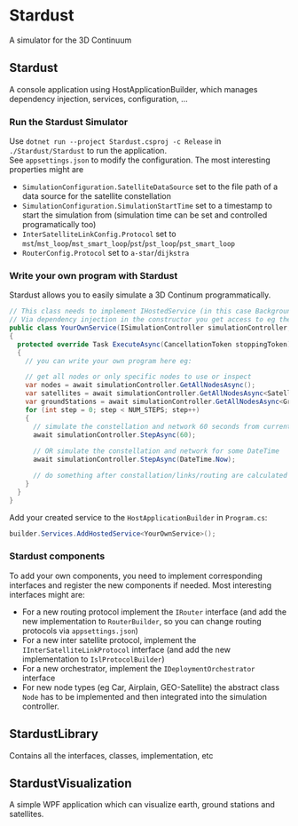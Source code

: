 # Stardust
A simulator for the 3D Continuum

## Stardust
A console application using HostApplicationBuilder, which manages dependency injection, services, configuration, ...

### Run the Stardust Simulator

Use `dotnet run --project Stardust.csproj -c Release` in `./Stardust/Stardust` to run the application. \
See `appsettings.json` to modify the configuration. The most interesting properties might are 
- `SimulationConfiguration.SatelliteDataSource` set to the file path of a data source for the satellite constellation
- `SimulationConfiguration.SimulationStartTime` set to a timestamp to start the simulation from (simulation time can be set and controlled programatically too)
- `InterSatelliteLinkConfig.Protocol` set to `mst`/`mst_loop`/`mst_smart_loop`/`pst`/`pst_loop`/`pst_smart_loop` 
- `RouterConfig.Protocol` set to `a-star`/`dijkstra`


### Write your own program with Stardust

Stardust allows you to easily simulate a 3D Continum programmatically.

```c#
// This class needs to implement IHostedService (in this case BackgroundService is implementing it)
// Via dependency injection in the constructor you get access to eg the ISimulationController
public class YourOwnService(ISimulationController simulationController, ...) : BackgroundService
{
  protected override Task ExecuteAsync(CancellationToken stoppingToken)
  {
    // you can write your own program here eg:

    // get all nodes or only specific nodes to use or inspect
    var nodes = await simulationController.GetAllNodesAsync();
    var satellites = await simulationController.GetAllNodesAsync<Satellite>();
    var groundStations = await simulationController.GetAllNodesAsync<GroundStation>();
    for (int step = 0; step < NUM_STEPS; step++)
    {
      // simulate the constellation and network 60 seconds from current simulation time
      await simulationController.StepAsync(60);
      
      // OR simulate the constellation and network for some DateTime
      await simulationController.StepAsync(DateTime.Now);

      // do something after constallation/links/routing are calculated for this step
    }
  }
}
```

Add your created service to the `HostApplicationBuilder` in `Program.cs`:

```c#
builder.Services.AddHostedService<YourOwnService>();
```

### Stardust components

To add your own components, you need to implement corresponding interfaces and register the new components if needed. Most interesting interfaces might are:

- For a new routing protocol implement the `IRouter` interface (and add the new implementation to `RouterBuilder`, so you can change routing protocols via `appsettings.json`)
- For a new inter satellite protocol, implement the `IInterSatelliteLinkProtocol` interface (and add the new implementation to `IslProtocolBuilder`)
- For a new orchestrator, implement the `IDeploymentOrchestrator` interface
- For new node types (eg Car, Airplain, GEO-Satellite) the abstract class `Node` has to be implemented and then integrated into the simulation controller.


## StardustLibrary
Contains all the interfaces, classes, implementation, etc

## StardustVisualization
A simple WPF application which can visualize earth, ground stations and satellites.
